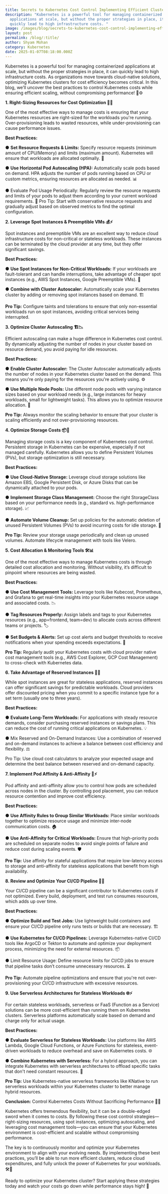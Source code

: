 ```yaml
---
title: Secrets to Kubernetes Cost Control Implementing Efficient Clusters
description: "Kubernetes is a powerful tool for managing containerized
  applications at scale, but without the proper strategies in place, it can
  quickly lead to high infrastructure costs. "
image: /images/blog/secrets-to-kubernetes-cost-control-implementing-efficient-clusters.webp
layout: post
permalink: /blog/:title/
author: Shyam Mohan
category: Kubernetes
date: 2025-01-07T08:18:00.000Z
---
```


Kubernetes is a powerful tool for managing containerized applications at scale, but without the proper strategies in place, it can quickly lead to high infrastructure costs. As organizations move towards cloud-native solutions, optimizing Kubernetes clusters for cost efficiency becomes critical. In this blog, we’ll uncover the best practices to control Kubernetes costs while ensuring efficient scaling, without compromising performance! 🚀⚙️

**1. Right-Sizing Resources for Cost Optimization 🧮💡**

One of the most effective ways to manage costs is ensuring that your Kubernetes resources are right-sized for the workloads you're running. Over-provisioning leads to wasted resources, while under-provisioning can cause performance issues.

**Best Practices:**

●	**Set Resource Requests & Limits:** Specify resource requests (minimum amount of CPU/Memory) and limits (maximum amount). Kubernetes will ensure that workloads are allocated optimally. 🎯

●	**Use Horizontal Pod Autoscaling (HPA):** Automatically scale pods based on demand. HPA adjusts the number of pods running based on CPU or custom metrics, ensuring resources are allocated as needed. 📊

●	Evaluate Pod Usage Periodically: Regularly review the resource requests and limits of your pods to adjust them according to your current workload requirements. 🔄
Pro Tip: Start with conservative resource requests and gradually adjust based on observed metrics to find the optimal configuration.


**2. Leverage Spot Instances & Preemptible VMs 💰⚡**

Spot instances and preemptible VMs are an excellent way to reduce cloud infrastructure costs for non-critical or stateless workloads. These instances can be terminated by the cloud provider at any time, but they offer significant savings.

**Best Practices:**

●	**Use Spot Instances for Non-Critical Workloads:** If your workloads are fault-tolerant and can handle interruptions, take advantage of cheaper spot instances (e.g., AWS Spot Instances, Google Preemptible VMs). 💸

●	**Combine with Cluster Autoscaler:** Automatically scale your Kubernetes cluster by adding or removing spot instances based on demand. 🏗️

**Pro Tip:** Configure taints and tolerations to ensure that only non-essential workloads run on spot instances, avoiding critical services being interrupted.

**3. Optimize Cluster Autoscaling 🏗️📉**

Efficient autoscaling can make a huge difference in Kubernetes cost control. By dynamically adjusting the number of nodes in your cluster based on resource demand, you avoid paying for idle resources.

**Best Practices:**

●	**Enable Cluster Autoscaler:** The Cluster Autoscaler automatically adjusts the number of nodes in your Kubernetes cluster based on the demand. This means you're only paying for the resources you're actively using. ⚙️

●	**Use Multiple Node Pools:** Use different node pools with varying instance sizes based on your workload needs (e.g., large instances for heavy workloads, small for lightweight tasks). This allows you to optimize resource allocation. 🌱

**Pro Tip:** Always monitor the scaling behavior to ensure that your cluster is scaling efficiently and not over-provisioning resources.

**4. Optimize Storage Costs 📦💾**

Managing storage costs is a key component of Kubernetes cost control. Persistent storage in Kubernetes can be expensive, especially if not managed carefully. Kubernetes allows you to define Persistent Volumes (PVs), but storage optimization is still necessary.

**Best Practices:**

●	**Use Cloud-Native Storage:** Leverage cloud storage solutions like Amazon EBS, Google Persistent Disk, or Azure Disks that can be dynamically attached to your pods.

●	**Implement Storage Class Management:** Choose the right StorageClass based on your performance needs (e.g., standard vs. high-performance storage). 📈

●	**Automate Volume Cleanup:** Set up policies for the automatic deletion of unused Persistent Volumes (PVs) to avoid incurring costs for idle storage. 🚮

**Pro Tip:** Review your storage usage periodically and clean up unused volumes. Automate lifecycle management with tools like Velero.

**5. Cost Allocation & Monitoring Tools 🛠️📊**

One of the most effective ways to manage Kubernetes costs is through detailed cost allocation and monitoring. Without visibility, it’s difficult to pinpoint where resources are being wasted.

**Best Practices:**

●	**Use Cost Management Tools:** Leverage tools like Kubecost, Prometheus, and Grafana to get real-time insights into your Kubernetes resource usage and associated costs. 📉

●	**Tag Resources Properly:** Assign labels and tags to your Kubernetes resources (e.g., app=frontend, team=dev) to allocate costs across different teams or projects. 🏷️

●	**Set Budgets & Alerts:** Set up cost alerts and budget thresholds to receive notifications when your spending exceeds expectations. 💬

**Pro Tip:** Regularly audit your Kubernetes costs with cloud provider native cost management tools (e.g., AWS Cost Explorer, GCP Cost Management) to cross-check with Kubernetes data.


**6. Take Advantage of Reserved Instances 📅💸**

While spot instances are great for stateless applications, reserved instances can offer significant savings for predictable workloads. Cloud providers offer discounted pricing when you commit to a specific instance type for a set term (usually one to three years).

**Best Practices:**

●	**Evaluate Long-Term Workloads:** For applications with steady resource demands, consider purchasing reserved instances or savings plans. This can reduce the cost of running critical applications on Kubernetes. 💡

●	Mix Reserved and On-Demand Instances: Use a combination of reserved and on-demand instances to achieve a balance between cost efficiency and flexibility. ⚖️

Pro Tip: Use cloud cost calculators to analyze your expected usage and determine the best balance between reserved and on-demand capacity.

**7. Implement Pod Affinity & Anti-Affinity 💠⚡**

Pod affinity and anti-affinity allow you to control how pods are scheduled across nodes in the cluster. By controlling pod placement, you can reduce resource contention and improve cost efficiency.

**Best Practices:**

●	**Use Affinity Rules to Group Similar Workloads:** Place similar workloads together to optimize resource usage and minimize inter-node communication costs. 🏠

●	**Use Anti-Affinity for Critical Workloads:** Ensure that high-priority pods are scheduled on separate nodes to avoid single points of failure and reduce cost during scaling events. 🛡️

**Pro Tip:** Use affinity for stateful applications that require low-latency access to storage and anti-affinity for stateless applications that benefit from high availability.


**8. Review and Optimize Your CI/CD Pipeline 🔄🔧**

Your CI/CD pipeline can be a significant contributor to Kubernetes costs if not optimized. Every build, deployment, and test run consumes resources, which adds up over time.

**Best Practices:**

●	**Optimize Build and Test Jobs:** Use lightweight build containers and ensure your CI/CD pipeline only runs tests or builds that are necessary. 🏗️

●	**Use Kubernetes for CI/CD Pipelines:** Leverage Kubernetes-native CI/CD tools like ArgoCD or Tekton to automate and optimize your deployment process, minimizing the need for external resources. 📦

●	Limit Resource Usage: Define resource limits for CI/CD jobs to ensure that pipeline tasks don’t consume unnecessary resources. ⏳

**Pro Tip:** Automate pipeline optimizations and ensure that you're not over-provisioning your CI/CD infrastructure with excessive resources.

**9. Use Serverless Architectures for Stateless Workloads 🌐⚡**
 
For certain stateless workloads, serverless or FaaS (Function as a Service) solutions can be more cost-efficient than running them on Kubernetes clusters. Serverless platforms automatically scale based on demand and charge only for actual usage.

**Best Practices:**

●	**Evaluate Serverless for Stateless Workloads:** Use platforms like AWS Lambda, Google Cloud Functions, or Azure Functions for stateless, event-driven workloads to reduce overhead and save on Kubernetes costs. 🌐

●	**Combine Kubernetes with Serverless:** For a hybrid approach, you can integrate Kubernetes with serverless architectures to offload specific tasks that don't need constant resources. 🔄

**Pro Tip:** Use Kubernetes-native serverless frameworks like KNative to run serverless workloads within your Kubernetes cluster to better manage hybrid resources.


**Conclusion:** Control Kubernetes Costs Without Sacrificing Performance 🌟💡

Kubernetes offers tremendous flexibility, but it can be a double-edged sword when it comes to costs. By following these cost control strategies—right-sizing resources, using spot instances, optimizing autoscaling, and leveraging cost management tools—you can ensure that your Kubernetes environment is cost-efficient and scalable without compromising performance.

The key is to continuously monitor and optimize your Kubernetes environment to align with your evolving needs. By implementing these best practices, you’ll be able to run more efficient clusters, reduce cloud expenditures, and fully unlock the power of Kubernetes for your workloads. 🛠️💸

Ready to optimize your Kubernetes cluster? Start applying these strategies today and watch your costs go down while performance stays high! 🚀












